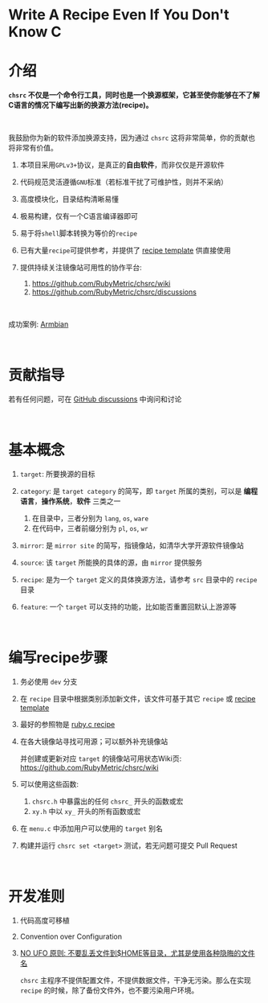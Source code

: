 <!-- -----------------------------------------------------------
 ! SPDX-License-Identifier: GFDL-1.3-or-later
 ! -------------------------------------------------------------
 ! Doc Type      : Markdown
 ! Doc Authors   : Aoran Zeng <ccmywish@qq.com>
 ! Contributors  :  Nul None  <nul@none.org>
 !               |
 ! Created On    : <2024-08-19>
 ! Last Modified : <2024-09-10>
 ! ---------------------------------------------------------- -->

# Write A Recipe Even If You Don't Know C

# 介绍

**`chsrc` 不仅是一个命令行工具，同时也是一个换源框架，它甚至使你能够在不了解C语言的情况下编写出新的换源方法(recipe)。**

<br>

我鼓励你为新的软件添加换源支持，因为通过 `chsrc` 这将非常简单，你的贡献也将非常有价值。

1. 本项目采用`GPLv3+`协议，是真正的**自由软件**，而非仅仅是开源软件
2. 代码规范灵活遵循`GNU`标准（若标准干扰了可维护性，则并不采纳）
3. 高度模块化，目录结构清晰易懂
4. 极易构建，仅有一个C语言编译器即可
5. 易于将`shell`脚本转换为等价的`recipe`
6. 已有大量`recipe`可提供参考，并提供了 [recipe template] 供直接使用
7. 提供持续关注镜像站可用性的协作平台:

    1. https://github.com/RubyMetric/chsrc/wiki
    2. https://github.com/RubyMetric/chsrc/discussions

<br>

成功案例: [Armbian](../src/recipe/os/APT/Armbian.c)

<br>

# 贡献指导

若有任何问题，可在 [GitHub discussions](https://github.com/RubyMetric/chsrc/discussions) 中询问和讨论

<br>

# 基本概念

1. `target`: 所要换源的目标

2. `category`: 是 `target category` 的简写，即 `target` 所属的类别，可以是 **编程语言**，**操作系统**，**软件** 三类之一

    1. 在目录中，三者分别为 `lang`, `os`, `ware`
    2. 在代码中，三者前缀分别为 `pl`, `os`, `wr`

2. `mirror`: 是 `mirror site` 的简写，指镜像站，如清华大学开源软件镜像站
3. `source`: 该 `target` 所能换的具体的源，由 `mirror` 提供服务
4. `recipe`: 是为一个 `target` 定义的具体换源方法，请参考 `src` 目录中的 `recipe` 目录

5. `feature`: 一个 `target` 可以支持的功能，比如能否重置回默认上游源等

<br>

# 编写recipe步骤

1. 务必使用 `dev` 分支

2. 在 `recipe` 目录中根据类别添加新文件，该文件可基于其它 `recipe` 或 [recipe template]

3. 最好的参照物是 [ruby.c recipe](../src/recipe/lang/Ruby.c)

4. 在各大镜像站寻找可用源；可以额外补充镜像站

    并创建或更新对应 `target` 的镜像站可用状态Wiki页: https://github.com/RubyMetric/chsrc/wiki

5. 可以使用这些函数:

    1. `chsrc.h` 中暴露出的任何 `chsrc_` 开头的函数或宏
    2. `xy.h` 中以 `xy_` 开头的所有函数或宏

6. 在 `menu.c` 中添加用户可以使用的 `target` 别名

7. 构建并运行 `chsrc set <target>` 测试，若无问题可提交 Pull Request

<br>

# 开发准则

1. 代码高度可移植

2. Convention over Configuration

3. [NO UFO 原则: 不要乱丢文件到$HOME等目录，尤其是使用各种隐晦的文件名](https://www.yuque.com/ccmywish/blog/no-ufo)

    `chsrc` 主程序不提供配置文件，不提供数据文件，干净无污染。那么在实现 `recipe` 的时候，除了备份文件外，也不要污染用户环境。

<br>

[recipe template]: ../src/recipe/template.c
